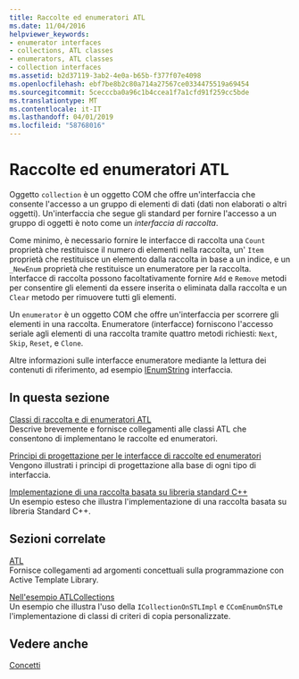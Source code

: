 ```yaml
---
title: Raccolte ed enumeratori ATL
ms.date: 11/04/2016
helpviewer_keywords:
- enumerator interfaces
- collections, ATL classes
- enumerators, ATL classes
- collection interfaces
ms.assetid: b2d37119-3ab2-4e0a-b65b-f377f07e4098
ms.openlocfilehash: ebf7be8b2c80a714a27567ce0334475519a69454
ms.sourcegitcommit: 5cecccba0a96c1b4ccea1f7a1cfd91f259cc5bde
ms.translationtype: MT
ms.contentlocale: it-IT
ms.lasthandoff: 04/01/2019
ms.locfileid: "58768016"
---
```

# <a name="atl-collections-and-enumerators"></a>Raccolte ed enumeratori ATL

Oggetto `collection` è un oggetto COM che offre un'interfaccia che consente l'accesso a un gruppo di elementi di dati (dati non elaborati o altri oggetti). Un'interfaccia che segue gli standard per fornire l'accesso a un gruppo di oggetti è noto come un *interfaccia di raccolta*.

Come minimo, è necessario fornire le interfacce di raccolta una `Count` proprietà che restituisce il numero di elementi nella raccolta, un' `Item` proprietà che restituisce un elemento dalla raccolta in base a un indice, e un `_NewEnum` proprietà che restituisce un enumeratore per la raccolta. Interfacce di raccolta possono facoltativamente fornire `Add` e `Remove` metodi per consentire gli elementi da essere inserita o eliminata dalla raccolta e un `Clear` metodo per rimuovere tutti gli elementi.

Un `enumerator` è un oggetto COM che offre un'interfaccia per scorrere gli elementi in una raccolta. Enumeratore (interfacce) forniscono l'accesso seriale agli elementi di una raccolta tramite quattro metodi richiesti: `Next`, `Skip`, `Reset`, e `Clone`.

Altre informazioni sulle interfacce enumeratore mediante la lettura dei contenuti di riferimento, ad esempio [IEnumString](/windows/desktop/api/objidl/nn-objidl-ienumstring) interfaccia.

## <a name="in-this-section"></a>In questa sezione

[Classi di raccolta e di enumeratori ATL](../atl/atl-collection-and-enumerator-classes.md)<br/>
Descrive brevemente e fornisce collegamenti alle classi ATL che consentono di implementano le raccolte ed enumeratori.

[Principi di progettazione per le interfacce di raccolte ed enumeratori](../atl/design-principles-for-collection-and-enumerator-interfaces.md)<br/>
Vengono illustrati i principi di progettazione alla base di ogni tipo di interfaccia.

[Implementazione di una raccolta basata su libreria standard C++](../atl/implementing-an-stl-based-collection.md)<br/>
Un esempio esteso che illustra l'implementazione di una raccolta basata su libreria Standard C++.

## <a name="related-sections"></a>Sezioni correlate

[ATL](../atl/active-template-library-atl-concepts.md)<br/>
Fornisce collegamenti ad argomenti concettuali sulla programmazione con Active Template Library.

[Nell'esempio ATLCollections](../overview/visual-cpp-samples.md)<br/>
Un esempio che illustra l'uso della `ICollectionOnSTLImpl` e `CComEnumOnSTL`e l'implementazione di classi di criteri di copia personalizzate.

## <a name="see-also"></a>Vedere anche

[Concetti](../atl/active-template-library-atl-concepts.md)
